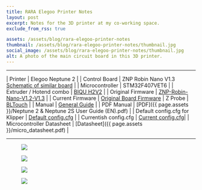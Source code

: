 ```yaml
---
title: RARA Elegoo Printer Notes
layout: post
excerpt: Notes for the 3D printer at my co-working space.
exclude_from_rss: true

assets: /assets/blog/rara-elegoo-printer-notes
thumbnail: /assets/blog/rara-elegoo-printer-notes/thumbnail.jpg
social_image: /assets/blog/rara-elegoo-printer-notes/thumbnail.jpg
alt: A photo of the main circuit board in this 3D printer.
---
```


---

| Printer | Elegoo Neptune 2 |
| Control Board | ZNP Robin Nano V1.3 [Schematic of similar board](https://github.com/makerbase-mks/MKS-Robin-Nano-V1.X/blob/master/hardware/MKS%20Robin%20Nano%20V1.3_002/MKS%20Robin%20Nano%20V1.3_002%20SCH.pdf) |
| Microcontroller | STM32F407VET6 |
| Extruder / Hotend combo | [BIQU H2V2](https://biqu.equipment/products/biqu-h2-v2-0-extruder) |
| Original Firmware | [ZNP-Robin-Nano-V1.2-V1.3](https://github.com/NARUTOfzr/ZNP-Robin-Nano-V1.2-V1.3/tree/master/ZNP_Robin_Nano_V1.2%20Firmware) |
| Current Firmware | [Original Board Firmware](https://github.com/NARUTOfzr/ZNP-Robin-Nano-V1.2-V1.3/tree/master/ZNP_Robin_Nano_V1.2%20Firmware)
| Z Probe | [BLTouch](https://www.antclabs.com/_files/ugd/f5a1c8_d40d077cf5c24918bd25b6524f649f11.pdf) |
| Manual | [General Guide](https://github.com/oinosme/elegoo-neptune2-2s-guide) |
| PDF Manual | [PDF]({{ page.assets }}/Neptune 2 & Neptune 2S User Guide (EN).pdf) |
| Default config.cfg for Klipper | [Default config.cfg](https://github.com/Klipper3d/klipper/blob/master/config/printer-elegoo-neptune2-2021.cfg) |
| Currentish config.cfg | [Current config.cfg](/assets/blog/rara-elegoo-printer-notes/klipper_config.cfg)|
| Microcontroller Datasheet | [Datasheet]({{ page.assets }}/micro_datasheet.pdf) |

---

<figure>
    <img src="{{ page.assets }}/mainboard_connectors.png">
</figure>

<figure>
    <img src="{{ page.assets }}/micro_pinout.png">
</figure>

<figure>
    <img src="{{ page.assets }}/pcb.png">
</figure>

<figure>
    <img src="{{ page.assets }}/hotend.png">
</figure>
